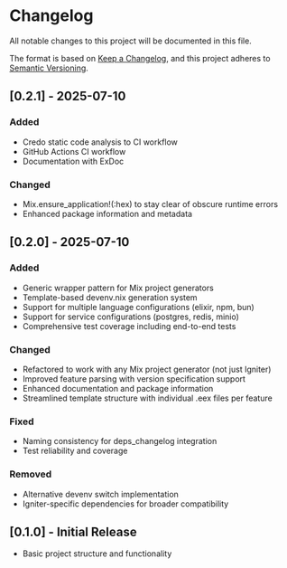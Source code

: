 # Changelog

All notable changes to this project will be documented in this file.

The format is based on [Keep a Changelog](https://keepachangelog.com/en/1.0.0/),
and this project adheres to [Semantic Versioning](https://semver.org/spec/v2.0.0.html).

## [0.2.1] - 2025-07-10

### Added
- Credo static code analysis to CI workflow
- GitHub Actions CI workflow
- Documentation with ExDoc

### Changed
- Mix.ensure_application!(:hex) to stay clear of obscure runtime errors
- Enhanced package information and metadata

## [0.2.0] - 2025-07-10

### Added
- Generic wrapper pattern for Mix project generators
- Template-based devenv.nix generation system
- Support for multiple language configurations (elixir, npm, bun)
- Support for service configurations (postgres, redis, minio)
- Comprehensive test coverage including end-to-end tests

### Changed
- Refactored to work with any Mix project generator (not just Igniter)
- Improved feature parsing with version specification support
- Enhanced documentation and package information
- Streamlined template structure with individual .eex files per feature

### Fixed
- Naming consistency for deps_changelog integration
- Test reliability and coverage

### Removed
- Alternative devenv switch implementation
- Igniter-specific dependencies for broader compatibility

## [0.1.0] - Initial Release
- Basic project structure and functionality
